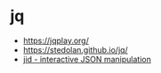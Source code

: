 # jq

* <https://jqplay.org/>
* <https://stedolan.github.io/jq/>
* [jid - interactive JSON manipulation](https://github.com/simeji/jid)


